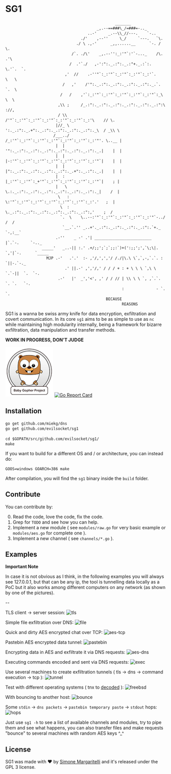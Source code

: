 # SG1

```
                                                _______                                
                                        _,.--==###\_/=###=-.._                         
                                    ..-'     _.--\\_//---.    `-..                     
                                 ./'    ,--''     \_/     `---.   `\.                  
                               ./ \ .,-'      _,,......__      `-. / \.                
                             /`. ./\'    _,.--'':_:'"`:'`-..._    /\. .'\              
                            /  .'`./   ,-':":._.:":._.:"+._.:`:.  \.'`.  `.            
                          ,'  //    .-''"`:_:'"`:_:'"`:_:'"`:_:'`.     \   \           
                         /   ,'    /'":._.:":._.:":._.:":._.:":._.`.    `.  \          
                        /   /    ,'`:_:'"`:_:'"`:_:'"`:_:'"`:_:'"`:_\     \  \         
                       ,\\ ;     /_.:":._.:":._.:":._.:":._.:":._.:":\     ://,        
                       / \\     /'"`:_:'"`:_:'"`:_:'"`:_:'"`:_:'"`:_:'\    // \.       
                      |//_ \   ':._.:":._.+":._.:":._.:":._.:":._.:":._\  / _\\ \      
                     /___../  /_:'"`:_:'"`:_:'"`:_:'"`:_:'"`:_:'"`:_:'"'. \..__ |      
                      |  |    '":._.:":._.:":._.:":._.:":._.:":._.:":._.|    |  |      
                      |  |    |-:'"`:_:'"`:_:'"`:_:'"`:_:'"`:_:'"`:_:'"`|    |  |      
                      |  |    |":._.:":._.:":._.:":._.:":._.+":._.:":._.|    |  |      
                      |  :    |_:'"`:_:'"`:_+'"`:_:'"`:_:'"`:_:'"`:_:'"`|    ; |       
                      |   \   \.:._.:":._.:":._.:":._.:":._.:":._.:":._|    /  |       
                       \   :   \:'"`:_:'"`:_:'"`:_:'"`:_:'"`:_:'"`:_:'.'   ;  |        
                        \  :    \._.:":._.:":._.:":._.:":._.:":._.:":,'    ;  /        
                        `.  \    \..--:'"`:_:'"`:_:'"`:_:'"`:_:'"`-../    /  /         
                         `__.`.'' _..+'._.:":._.:":._.:":._.:":.`+._  `-,:__`          
                      .-''    _ -' .'| _________________________ |`.`-.     `-.._      
                _____'   _..-|| :.' .+/;;';`;`;;:`)+(':;;';',`\;\|. `,'|`-.      `_____
                  MJP .-'   .'.'  :- ,'/,',','/ /./|\.\ \`,`,-,`.`. : `||-.`-._        
                          .' ||.-' ,','/,' / / / + : + \ \ \ `,\ \ `.`-||  `.  `-.     
                       .-'   |'  _','<', ,' / / // | \\ \ \ `, ,`.`. `. `.   `-.       
                                                   :              - `. `.              
                                            BECAUSE
                                                   REASONS      
```

SG1 is a wanna be swiss army knife for data encryption, exfiltration and covert communication. In its core `sg1` aims to be as simple to use as `nc` while maintaining high modularity internally, being a framework for bizarre exfiltration, data manipulation and transfer methods.

**WORK IN PROGRESS, DON'T JUDGE**

[![baby-gopher](https://raw.githubusercontent.com/drnic/babygopher-site/gh-pages/images/babygopher-badge.png)](http://www.babygopher.org) [![Go Report Card](https://goreportcard.com/badge/github.com/evilsocket/sg1)](https://goreportcard.com/report/github.com/evilsocket/sg1)

## Installation

    go get github.com/miekg/dns
    go get github.com/evilsocket/sg1

    cd $GOPATH/src/github.com/evilsocket/sg1/
    make

If you want to build for a different OS and / or architecture, you can instead do:

    GOOS=windows GOARCH=386 make

After compilation, you will find the `sg1` binary inside the `build` folder.

## Contribute

You can contribute by:

0) Read the code, love the code, fix the code.
1) Grep for `TODO` and see how you can help.
2) Implement a new module ( see `modules/raw.go` for very basic example or `modules/aes.go` for complete one ).
3) Implement a new channel ( see `channels/*.go` ).

## Examples

**Important Note**

In case it is not obvious as I think, in the following examples you will always see 127.0.0.1, but that can be any ip, the tool is tunnelling data locally as a PoC but it also works among different computers on any network (as shown by one of the pictures).

--

TLS client -> server session:
![tls](https://pbs.twimg.com/media/DPPSi8KW4AIVDVo.jpg:large)

Simple file exfiltration over DNS:
![file](https://pbs.twimg.com/media/DPH8KkAWsAE5rZZ.jpg:large)

Quick and dirty AES encrypted chat over TCP:
![aes-tcp](https://pbs.twimg.com/media/DPHAlOXWAAA9kKv.jpg:large)

Pastebin AES encrypted data tunnel:
![pastebin](https://pbs.twimg.com/media/DPQl7zoXUAAIdQ9.jpg:large)

Encrypting data in AES and exfiltrate it via DNS requests:
![aes-dns](https://pbs.twimg.com/media/DPHsSLwWkAEbg7P.jpg:large)

Executing commands encoded and sent via DNS requests:
![exec](https://pbs.twimg.com/media/DPKgERnX0AEKuJn.jpg:large)

Use several machines to create exfiltration tunnels ( tls -> dns -> command execution -> tcp ):
![tunnel](https://pbs.twimg.com/media/DPPhxAnX4AI7UUV.jpg:large)

Test with different operating systems ( tnx to [decoded](https://twitter.com/d3d0c3d) ):
![freebsd](https://pbs.twimg.com/media/DPH0612UQAA3gzg.jpg:large)

With bouncing to another host:
![bounce](https://pbs.twimg.com/media/DPHtBocWsAAyDVN.jpg:large)

Some `stdin` -> `dns packets` -> `pastebin temporary paste` -> `stdout` hops:
![hops](https://pbs.twimg.com/media/DPQ58EhW0AA7CFz.jpg:large)

Just use `sg1 -h` to see a list of available channels and modules, try to pipe them and see what happens, you can also transfer files and make requests "bounce" to several machines with random AES keys ^_^

## License

SG1 was made with ♥  by [Simone Margaritelli](https://www.evilsocket.net/) and it's released under the GPL 3 license.

